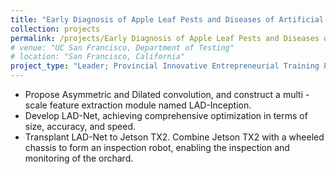 ```yaml
---
title: "Early Diagnosis of Apple Leaf Pests and Diseases of Artificial Intelligence and Inspection Robots"
collection: projects
permalink: /projects/Early Diagnosis of Apple Leaf Pests and Diseases of Artificial Intelligence and Inspection Robots
# venue: "UC San Francisco, Department of Testing"
# location: "San Francisco, California"
project_type: "Leader; Provincial Innovative Entrepreneurial Training Plan Program (2021 May to 2022 May)"
---
```



* Propose Asymmetric and Dilated convolution, and construct a multi - scale feature extraction module named LAD-Inception.
* Develop LAD-Net, achieving comprehensive optimization in terms of size, accuracy, and speed.
* Transplant LAD-Net to Jetson TX2. Combine Jetson TX2 with a wheeled chassis to form an inspection robot, enabling the inspection and monitoring of the orchard.
